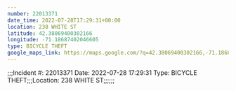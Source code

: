 ```yaml
---
number: 22013371
date_time: 2022-07-28T17:29:31+00:00
location: 238 WHITE ST
latitude: 42.38069400302166
longitude: -71.18687402046605
type: BICYCLE THEFT
google_maps_link: https://maps.google.com/?q=42.38069400302166,-71.18687402046605
---
```


;;;Incident #: 22013371  Date: 2022-07-28 17:29:31   Type: BICYCLE THEFT;;;Location: 238 WHITE ST;;;;;;
